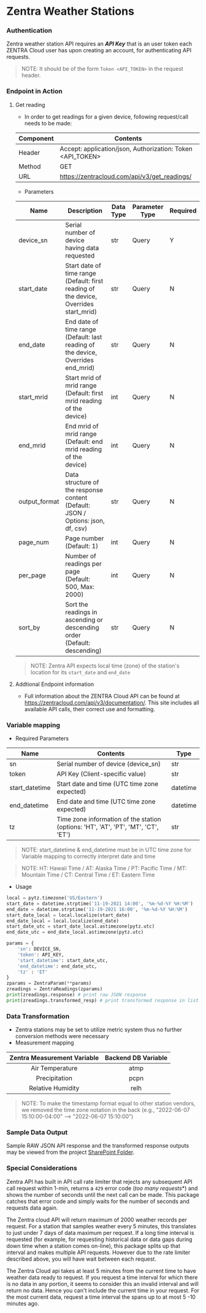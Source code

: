 # Zentra Weather Stations

### Authentication

Zentra weather station API requires an ***API Key*** that is an user token each ZENTRA Cloud user has upon creating an account, for authenticating API requests.

> NOTE: It should be of the form `Token <API_TOKEN>` in the request header.

### Endpoint in Action

1. Get reading

   - In order to get readings for a given device, following request/call needs to be made:

   | Component | Contents                                                   |
   | --------- | ---------------------------------------------------------- |
   | Header    | Accept: application/json, Authorization: Token <API_TOKEN> |
   | Method    | GET                                                        |
   | URL       | https://zentracloud.com/api/v3/get_readings/               |

   - Parameters

   | Name          | Description                                                  | Data Type | Parameter Type | Required |
   | ------------- | ------------------------------------------------------------ | --------- | -------------- | -------- |
   | device_sn     | Serial number of device having data requested                | str       | Query          | Y        |
   | start_date    | Start date of time range (Default: first reading of the device, Overrides start_mrid) | str       | Query          | N        |
   | end_date      | End date of time range (Default: last reading of the device, Overrides end_mrid) | str       | Query          | N        |
   | start_mrid    | Start mrid of mrid range (Default: first mrid reading of the device) | int       | Query          | N        |
   | end_mrid      | End mrid of mrid range (Default: end mrid reading of the device) | int       | Query          | N        |
   | output_format | Data structure of the response content (Default: JSON / Options: json, df, csv) | str       | Query          | N        |
   | page_num      | Page number (Default: 1)                                     | int       | Query          | N        |
   | per_page      | Number of readings per page (Default: 500, Max: 2000)        | int       | Query          | N        |
   | sort_by       | Sort the readings in ascending or descending order (Default: descending) | str       | Query          | N        |
   
   > NOTE: Zentra API expects local time (zone) of the station's location for its `start_date` and `end_date`
   
3. Addtional Endpoint information

   - Full information about the ZENTRA Cloud API can be found at https://zentracloud.com/api/v3/documentation/. This site includes all available API calls, their correct use and formatting.

### Variable mapping

- Required Parameters

| Name           | Contents                                                     | Type     |
| -------------- | ------------------------------------------------------------ | -------- |
| sn             | Serial number of device (device_sn)                          | str      |
| token          | API Key (Client-specific value)                              | str      |
| start_datetime | Start date and time (UTC time zone expected)                 | datetime |
| end_datetime   | End date and time (UTC time zone expected)                   | datetime |
| tz             | Time zone information of the station (options: 'HT', 'AT', 'PT', 'MT', 'CT', 'ET') | str      |

> NOTE: start_datetime & end_datetime must be in UTC time zone for Variable mapping to correctly interpret date and time

> NOTE: HT: Hawaii Time / AT: Alaska Time / PT: Pacific Time / MT: Mountain Time / CT: Central Time / ET: Eastern Time

- Usage

```python
local = pytz.timezone('US/Eastern')
start_date = datetime.strptime('11-19-2021 14:00', '%m-%d-%Y %H:%M')
end_date = datetime.strptime('11-19-2021 16:00', '%m-%d-%Y %H:%M')
start_date_local = local.localize(start_date)
end_date_local = local.localize(end_date)
start_date_utc = start_date_local.astimezone(pytz.utc)
end_date_utc = end_date_local.astimezone(pytz.utc)

params = {
    'sn': DEVICE_SN,
    'token': API_KEY,
    'start_datetime': start_date_utc,
    'end_datetime': end_date_utc,
    'tz' : 'ET'
}
zparams = ZentraParam(**params)
zreadings = ZentraReadings(zparams)
print(zreadings.response) # print raw JSON response
print(zreadings.transformed_resp) # print transformed response in list of dict format
```

### Data Transformation

-  Zentra stations may be set to utilize metric system thus no further conversion methods were necessary
- Measurement mapping

| Zentra Measurement Variable | Backend DB Variable |
| :-------------------------: | :-----------------: |
|       Air Temperature       |        atmp        |
|        Precipitation        |        pcpn         |
|      Relative Humidity      |        relh         |

> NOTE: To make the timestamp format equal to other station vendors, we removed the time zone notation in the back (e.g., "2022-06-07 15:10:00-04:00" --> "2022-06-07 15:10:00")

### Sample Data Output

Sample RAW JSON API response and the transformed response outputs may be viewed from the project [SharePoint Folder](https://michiganstate.sharepoint.com/:f:/r/sites/Geography-EnviroweatherTeam/Shared%20Documents/Data%20on%20Demand/ADS%20ENVWX%20API%20Project/Vendor%20API%20and%20station%20info/Sample%20Weather%20Data%20Output?csf=1&web=1&e=55ky0M).

### Special Considerations

Zentra API has built in API call rate limiter that rejects any subsequent API call request within 1-min, returns a `429` error code (*too many requests**) and shows the number of seconds until the next call can be made.   This package catches that error code and simply waits for the number of seconds and requests data again. 

The Zentra cloud API will return maximum of 2000 weather records per request.  For a station that samples weather every 5 minutes, this translates to just under 7 days of data maximum per request.   If a long time interval is requested (for example, for requesting historical data or data gaps during down time when a station comes on-line), this package splits up that interval and makes multiple API requests.  However due to the rate limiter described above, you will have wait between each request.   

The Zentra Cloud api takes at least 5 minutes from the current time to have weather data ready to request.   If you request a time interval for which there is no data in any portion, it seems to consider this an invalid interval and will return no data.  Hence you can't include the current time in your request.   For the most current data, request a time interval the spans up to at most 5 -10 minutes ago.  
